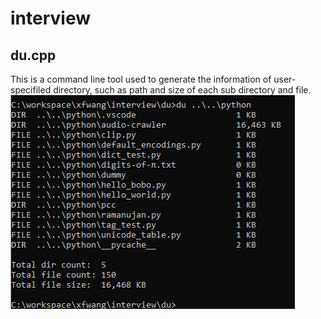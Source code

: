 # interview

## du.cpp 
This is a command line tool used to generate the information of user-specifiled directory, such as path and size of each sub directory and file.
![](du/du.png)
